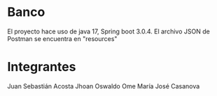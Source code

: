 # Banco
El proyecto hace uso de java 17, Spring boot 3.0.4.
El archivo JSON de Postman se encuentra en "resources"
# Integrantes
Juan Sebastián Acosta
Jhoan Oswaldo Ome
María José Casanova
